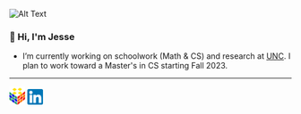 ![Alt Text](https://media.giphy.com/media/xTiIzJSKB4l7xTouE8/giphy.gif)
### 👋 Hi, I'm Jesse

- I’m currently working on schoolwork (Math & CS) and research at [UNC](https://unc.edu). I plan to work toward a Master's in CS starting Fall 2023.
<!-- - 🌱 I’m learning about files and databases (COMP421), operating systems ([COMP530](https://www.cs.unc.edu/~porter/courses/comp530/f22/)), digital logic and computer design ([COMP541](https://comp541.web.unc.edu)), and elementary number theory (MATH533). -->


---

<a href="https://jessewei.dev"><img width=28px src="img/jesseweidev-logo.jpg"></a> <a href="https://www.linkedin.com/in/jessew13/"><img width=28px src="img/linkedin-logo.jpg"></a>
